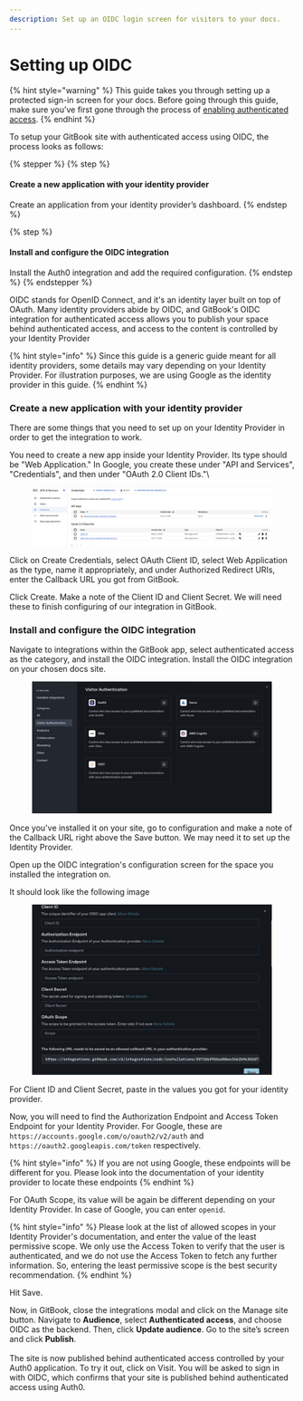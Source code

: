 ```yaml
---
description: Set up an OIDC login screen for visitors to your docs.
---
```


# Setting up OIDC

{% hint style="warning" %}
This guide takes you through setting up a protected sign-in screen for your docs. Before going through this guide, make sure you’ve first gone through the process of [enabling authenticated access](enabling-authenticated-access.md).
{% endhint %}

To setup your GitBook site with authenticated access using OIDC, the process looks as follows:

{% stepper %}
{% step %}
#### Create a new application with your identity provider

Create an application from your identity provider’s dashboard.
{% endstep %}

{% step %}
#### Install and configure the OIDC integration

Install the Auth0 integration and add the required configuration.
{% endstep %}
{% endstepper %}

OIDC stands for OpenID Connect, and it's an identity layer built on top of OAuth. Many identity providers abide by OIDC, and GitBook's OIDC integration for authenticated access allows you to publish your space behind authenticated access, and access to the content is controlled by your Identity Provider

{% hint style="info" %}
Since this guide is a generic guide meant for all identity providers, some details may vary depending on your Identity Provider. For illustration purposes, we are using Google as the identity provider in this guide.
{% endhint %}

### Create a new application with your identity provider

There are some things that you need to set up on your Identity Provider in order to get the integration to work.

You need to create a new app inside your Identity Provider. Its type should be "Web Application." In Google, you create these under "API and Services", "Credentials", and then under "OAuth 2.0 Client IDs."\\

<figure><img src="../../.gitbook/assets/Screen Shot 2024-05-15 at 11.19.59 AM.png" alt="A screenshot showing creation of an OAuth client in an identity provider"><figcaption></figcaption></figure>

Click on Create Credentials, select OAuth Client ID, select Web Application as the type, name it appropriately, and under Authorized Redirect URIs, enter the Callback URL you got from GitBook.

Click Create. Make a note of the Client ID and Client Secret. We will need these to finish configuring of our integration in GitBook.

### Install and configure the OIDC integration

Navigate to integrations within the GitBook app, select authenticated access as the category, and install the OIDC integration. Install the OIDC integration on your chosen docs site.

<figure><img src="../../.gitbook/assets/Screen Shot 2024-12-13 at 3.37.39 PM.png" alt="A GitBook screenshot showing the OIDC integration installation"><figcaption></figcaption></figure>

Once you've installed it on your site, go to configuration and make a note of the Callback URL right above the Save button. We may need it to set up the Identity Provider.

Open up the OIDC integration's configuration screen for the space you installed the integration on.

It should look like the following image

<figure><img src="../../.gitbook/assets/Screen Shot 2024-12-13 at 3.38.30 PM.png" alt="A GitBook screenshot showing the OIDC configuration screen"><figcaption></figcaption></figure>

For Client ID and Client Secret, paste in the values you got for your identity provider.

Now, you will need to find the Authorization Endpoint and Access Token Endpoint for your Identity Provider. For Google, these are `https://accounts.google.com/o/oauth2/v2/auth` and `https://oauth2.googleapis.com/token` respectively.

{% hint style="info" %}
If you are not using Google, these endpoints will be different for you. Please look into the documentation of your identity provider to locate these endpoints
{% endhint %}

For OAuth Scope, its value will be again be different depending on your Identity Provider. In case of Google, you can enter `openid`.

{% hint style="info" %}
Please look at the list of allowed scopes in your Identity Provider's documentation, and enter the value of the least permissive scope. We only use the Access Token to verify that the user is authenticated, and we do not use the Access Token to fetch any further information. So, entering the least permissive scope is the best security recommendation.
{% endhint %}

Hit Save.

Now, in GitBook, close the integrations modal and click on the Manage site button. Navigate to **Audience**, select **Authenticated access**, and choose OIDC as the backend. Then, click **Update audience**. Go to the site’s screen and click **Publish**.\
\
The site is now published behind authenticated access controlled by your Auth0 application. To try it out, click on Visit. You will be asked to sign in with OIDC, which confirms that your site is published behind authenticated access using Auth0.
